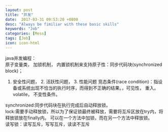 ```yaml
---
layout: post
title: "并发"
date:  2017-03-31 09:53:20 +0800
desc: "Always be fimiliar with these basic skills"
keywords: "Job"
categories: [Mess]
tags: [Job]
icon: icon-html
---
```

java并发编程：  
原子变量类， 加锁机制， 内置锁机制来支持原子性：同步代码块(synchronized block)；
1. 安全性问题， 2. 活跃性问题， 3. 性能问题
竞态条件(race condition)：指设备或系统出现不恰当的执行时序，而得到不正确的结果。，可见性， 重入。
volatile， 不变性条件。  

synchronized:同步代码块在执行完成后自动释放锁。  
lock:需要手动释放锁，所以为了保证锁最终被释放，需要将互斥区放在try内，将释放锁放在finally内。 可以在一个方法中加锁，而在另一个方法中释放锁。  
读写锁：读写互斥，写写互斥，读读不互斥

  


